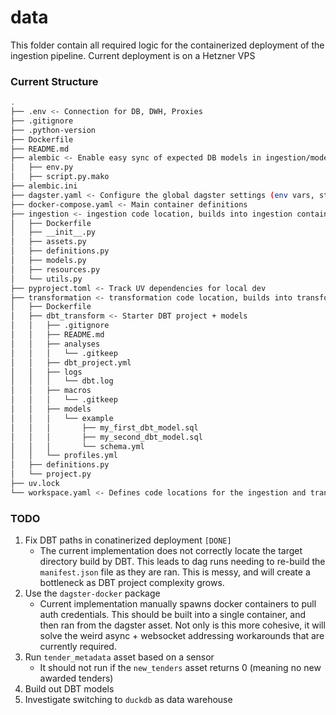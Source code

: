 # data

This folder contain all required logic for the containerized deployment of the ingestion pipeline. Current deployment is on a Hetzner VPS

### Current Structure

```bash
.
├── .env <- Connection for DB, DWH, Proxies
├── .gitignore
├── .python-version
├── Dockerfile
├── README.md
├── alembic <- Enable easy sync of expected DB models in ingestion/models.py and DWH
│   ├── env.py
│   ├── script.py.mako
├── alembic.ini
├── dagster.yaml <- Configure the global dagster settings (env vars, storage, logging, scheduling, ...)
├── docker-compose.yaml <- Main container definitions
├── ingestion <- ingestion code location, builds into ingestion container
│   ├── Dockerfile
│   ├── __init__.py
│   ├── assets.py
│   ├── definitions.py
│   ├── models.py
│   ├── resources.py
│   └── utils.py
├── pyproject.toml <- Track UV dependencies for local dev
├── transformation <- transformation code location, builds into transformation container
│   ├── Dockerfile
│   ├── dbt_transform <- Starter DBT project + models
│   │   ├── .gitignore
│   │   ├── README.md
│   │   ├── analyses
│   │   │   └── .gitkeep
│   │   ├── dbt_project.yml
│   │   ├── logs
│   │   │   └── dbt.log
│   │   ├── macros
│   │   │   └── .gitkeep
│   │   ├── models
│   │   │   └── example
│   │   │       ├── my_first_dbt_model.sql
│   │   │       ├── my_second_dbt_model.sql
│   │   │       └── schema.yml
│   │   └── profiles.yml
│   ├── definitions.py
│   └── project.py
├── uv.lock
└── workspace.yaml <- Defines code locations for the ingestion and transformation containers
```

### TODO

1. Fix DBT paths in conatinerized deployment `[DONE]`
   - The current implementation does not correctly locate the target directory build by DBT. This leads to dag runs needing to re-build the `manifest.json` file as they are ran. This is messy, and will create a bottleneck as DBT project complexity grows.
1. Use the `dagster-docker` package
   - Current implementation manually spawns docker containers to pull auth credentials. This should be built into a single container, and then ran from the dagster asset. Not only is this more cohesive, it will solve the weird async + websocket addressing workarounds that are currently required.
1. Run `tender_metadata` asset based on a sensor
   - It should not run if the `new_tenders` asset returns 0 (meaning no new awarded tenders)
1. Build out DBT models
1. Investigate switching to `duckdb` as data warehouse
